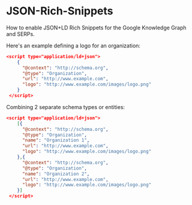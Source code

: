# JSON-Rich-Snippets
How to enable JSON+LD Rich Snippets for the Google Knowledge Graph and SERPs.

Here's an example defining a logo for an organization:

```json
<script type="application/ld+json">
    {
      "@context": "http://schema.org",
      "@type": "Organization",
      "url": "http://www.example.com",
      "logo": "http://www.example.com/images/logo.png"
    }
 </script>
 ```
Combining 2 separate schema types or entities:

```json
<script type="application/ld+json">
    [{
      "@context": "http://schema.org",
      "@type": "Organization",
      "name": "Organization 1",
      "url": "http://www.example.com",
      "logo": "http://www.example.com/images/logo.png"
    },{
      "@context": "http://schema.org",
      "@type": "Organization",
      "name": "Organization 2",
      "url": "http://www.example.com",
      "logo": "http://www.example.com/images/logo.png"
    }]
 </script>
 ```
